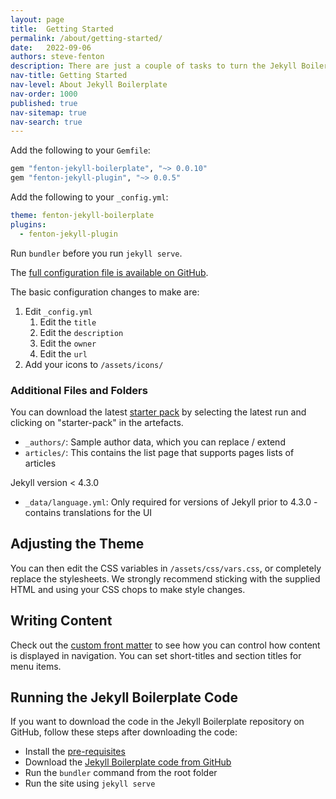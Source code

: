 ```yaml
---
layout: page
title:  Getting Started
permalink: /about/getting-started/
date:   2022-09-06
authors: steve-fenton
description: There are just a couple of tasks to turn the Jekyll Boilerplate into your own working website.
nav-title: Getting Started
nav-level: About Jekyll Boilerplate
nav-order: 1000
published: true
nav-sitemap: true
nav-search: true
---
```


Add the following to your `Gemfile`:

```ruby
gem "fenton-jekyll-boilerplate", "~> 0.0.10"
gem "fenton-jekyll-plugin", "~> 0.0.5"
```

Add the following to your `_config.yml`:

```yaml
theme: fenton-jekyll-boilerplate
plugins:
  - fenton-jekyll-plugin
```

Run `bundler` before you run `jekyll serve`.

The [full configuration file is available on GitHub](https://github.com/Steve-Fenton/jekyll-boilerplate/blob/main/_config.yml).

The basic configuration changes to make are:

1. Edit `_config.yml`
   1. Edit the `title`
   2. Edit the `description`
   3. Edit the `owner`
   4. Edit the `url`
2. Add your icons to `/assets/icons/`

### Additional Files and Folders

You can download the latest [starter pack](https://github.com/Steve-Fenton/jekyll-boilerplate/actions/workflows/build-jekyll.yml) by selecting the latest run and clicking on "starter-pack" in the artefacts.

- `_authors/`: Sample author data, which you can replace / extend
- `articles/`: This contains the list page that supports pages lists of articles

Jekyll version < 4.3.0

- `_data/language.yml`: Only required for versions of Jekyll prior to 4.3.0 - contains translations for the UI

## Adjusting the Theme

You can then edit the CSS variables in `/assets/css/vars.css`, or completely replace the stylesheets. We strongly recommend sticking with the supplied HTML and using your CSS chops to make style changes.

## Writing Content

Check out the [custom front matter](/about/front-matter/) to see how you can control how content is displayed in navigation. You can set short-titles and section titles for menu items.


## Running the Jekyll Boilerplate Code

If you want to download the code in the Jekyll Boilerplate repository on GitHub, follow these steps after downloading the code:

- Install the [pre-requisites](https://jekyllrb.com/docs/)
- Download the [Jekyll Boilerplate code from GitHub](https://github.com/Steve-Fenton/jekyll-boilerplate)
- Run the `bundler` command from the root folder
- Run the site using `jekyll serve`